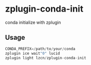 # zplugin-conda-init

conda initialize with zplugin

## Usage


```python
CONDA_PREFIX=/path/to/your/conda
zplugin ice wait"0" lucid
zplugin light lzcn/zplugin-conda-init
```
